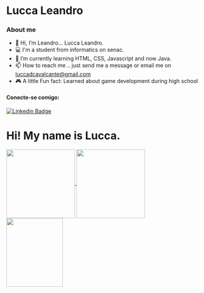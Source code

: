 # Lucca Leandro


### About me

- 👋 Hi, I’m Leandro... Lucca Leandro.
- :computer: I'm a student from informatics on senac.
- :seedling: I’m currently learning HTML,  CSS, Javascript and now Java.
- 📫 How to reach me .. just send me a message or email me on luccadcavalcante@gmail.com
- 🎮 A little Fun fact: Learned about game development during high school


#### Conecte-se comigo:
[![Linkedin Badge](https://img.shields.io/badge/-LinkedIn-blue?style=flat-square&logo=Linkedin&logoColor=white&link=https://www.linkedin.com/in/lucca-cavalcante-bb2ab8182/)](https://www.linkedin.com/in/lucca-cavalcante-5526b5214/)
<!--
**wittzinha/wittzinha** is a ✨ _special_ ✨ repository because its `README.md` (this file) appears on your GitHub profile.

Here are some ideas to get you started:

- 🔭 I’m currently working on ...
- 🌱 I’m currently learning ...
- 👯 I’m looking to collaborate on ...
- 🤔 I’m looking for help with ...
- 💬 Ask me about ...
- 📫 How to reach me: ...
- 😄 Pronouns: ...
- ⚡ Fun fact: ...
-->


<h1> Hi! My name is Lucca. </h1>

<div>
  <a href="https://github.com/luccaleand">
  <img height="180em"   align="center" src="https://github-readme-stats.vercel.app/api?username=luccaleand&show_icons=true&theme=react&include_all_commits=true&count_private=true"/>
  <img height="180em"  align="center" src="https://github-readme-stats.vercel.app/api/top-langs/?username=luccaleand&layout=compact&langs_count=7&theme=react" />
  <img align="center" width="148" height="180" src="https://media1.tenor.com/images/68e8337fb4eb7e40645d832c64762a8b/tenor.gif?itemid=19443613">
</div>
 <br>
 <!-- 
<div  align="center"> 
  <div style="display: inline_block"><br>
  <img align="center" alt="HTML" height="30" width="40" src="https://raw.githubusercontent.com/devicons/devicon/master/icons/html5/html5-original.svg">
  <img align="center" alt="CSS" height="30" width="40" src="https://raw.githubusercontent.com/devicons/devicon/master/icons/css3/css3-original.svg"> 
    
</div>

  <a href="https://www.linkedin.com/in/lucca-cavalcante-5526b5214/" target="_blank">-->
  <a img src="https://img.shields.io/badge/-LinkedIn-%230077B5?style=for-the-badge&logo=linkedin&logoColor=white" target="_blank"></a> 
 
  ![Snake animation](https://github.com/luccaleand/luccaleand/blob/output/github-contribution-grid-snake.svg)
 
</div>
